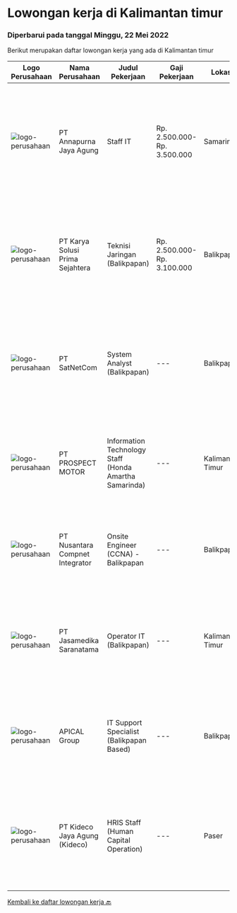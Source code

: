 
  # Lowongan kerja di Kalimantan timur

  ### Diperbarui pada tanggal Minggu, 22 Mei 2022

  Berikut merupakan daftar lowongan kerja yang ada di Kalimantan timur

  |Logo Perusahaan | Nama Perusahaan | Judul Pekerjaan | Gaji Pekerjaan | Lokasi | Deskripsi | Tanggal diunggah | Pranala |
  | -------------- | --------------- | --------------- | --------- | --------- | -------------- | ------- | ----------- |
  |![logo-perusahaan](https://image-service-cdn.seek.com.au/23e6bf3105dd9aafd93d179a0ef598d22357e4e5/ee4dce1061f3f616224767ad58cb2fc751b8d2dc)|PT Annapurna Jaya Agung|Staff IT|Rp. 2.500.000-Rp. 3.500.000|Samarinda|Kualifikasi: Pendidikan minimal D3/S1 Teknik Informatika. Usia maksimal 30 tahun. Pengalaman 3 tahun di bidang terkait. Mempunyai SIM C/A aktif. Mampu...|Rabu, 18 Mei 2022|https://www.jobstreet.co.id/id/job/staff-it-3874931?token=0~14dd3a41-9e84-4a04-a0d8-ccd85c4f44d1&sectionRank=1&jobId=jobstreet-id-job-3874931|
|![logo-perusahaan](https://image-service-cdn.seek.com.au/bb0f2c313297f2db3d497466b95d7da85644edc0/ee4dce1061f3f616224767ad58cb2fc751b8d2dc)|PT Karya Solusi Prima Sejahtera|Teknisi Jaringan (Balikpapan)|Rp. 2.500.000-Rp. 3.100.000|Balikpapan|KUALIFIKASI : Pendidikan minimal SMK Teknik Komputer &amp; Jaringan,Lulusan D3 Teknik Telekomunikasi/ S1 Teknik Informatika dipersilahkan Usia...|Jumat, 20 Mei 2022|https://www.jobstreet.co.id/id/job/teknisi-jaringan-balikpapan-3878440?token=0~14dd3a41-9e84-4a04-a0d8-ccd85c4f44d1&sectionRank=2&jobId=jobstreet-id-job-3878440|
|![logo-perusahaan](https://image-service-cdn.seek.com.au/6108f58b8d52b8e5523830ee4b11d6074377e515/ee4dce1061f3f616224767ad58cb2fc751b8d2dc)|PT SatNetCom|System Analyst (Balikpapan)|---|Balikpapan|Skills Good in English written, reading and speaking Proficient in One or more Programming Language (ex. C#, VB.Net, Python) Strong understanding of...|Jumat, 20 Mei 2022|https://www.jobstreet.co.id/id/job/system-analyst-balikpapan-3890737?token=0~14dd3a41-9e84-4a04-a0d8-ccd85c4f44d1&sectionRank=3&jobId=jobstreet-id-job-3890737|
|![logo-perusahaan](https://image-service-cdn.seek.com.au/904fdf047637a32722a09f0099cc0e906ab35f75/ee4dce1061f3f616224767ad58cb2fc751b8d2dc)|PT PROSPECT MOTOR|Information Technology Staff (Honda Amartha Samarinda)|---|Kalimantan Timur|Memperbaiki jaringan komputer yang bermasalah Memperbaiki sistem yang bermasalah ketika user menggunakannya. Melakukan update setiap kali versi...|Selasa, 17 Mei 2022|https://www.jobstreet.co.id/id/job/information-technology-staff-honda-amartha-samarinda-3884391?token=0~14dd3a41-9e84-4a04-a0d8-ccd85c4f44d1&sectionRank=4&jobId=jobstreet-id-job-3884391|
|![logo-perusahaan](https://image-service-cdn.seek.com.au/faf1379cb2f8ff5c87162dc20c60c0d2f63dba1c/ee4dce1061f3f616224767ad58cb2fc751b8d2dc)|PT Nusantara Compnet Integrator|Onsite Engineer (CCNA) - Balikpapan|---|Balikpapan|Job Descriptions : Analyze customer needs Provide solutions and give recommendations to the customer according to their needs Preventive and...|Jumat, 13 Mei 2022|https://www.jobstreet.co.id/id/job/onsite-engineer-ccna-balikpapan-3882941?token=0~14dd3a41-9e84-4a04-a0d8-ccd85c4f44d1&sectionRank=5&jobId=jobstreet-id-job-3882941|
|![logo-perusahaan](https://image-service-cdn.seek.com.au/7cdc071d90abd96b4cf7706a1694f0662aa509a1/ee4dce1061f3f616224767ad58cb2fc751b8d2dc)|PT Jasamedika Saranatama|Operator IT (Balikpapan)|---|Kalimantan Timur|Kualifikasi: Khusus untuk kandidat yang berdomisili di Balikpapan, Kalimantan Timur Minimal Pendidikan D3 Perekam medis/ D3 Keperawatan/ D3 Teknik...|Kamis, 12 Mei 2022|https://www.jobstreet.co.id/id/job/operator-it-balikpapan-3879576?token=0~14dd3a41-9e84-4a04-a0d8-ccd85c4f44d1&sectionRank=6&jobId=jobstreet-id-job-3879576|
|![logo-perusahaan](https://image-service-cdn.seek.com.au/e69f75b57e24a78176feff907c1a3633341537fd/ee4dce1061f3f616224767ad58cb2fc751b8d2dc)|APICAL Group|IT Support Specialist (Balikpapan Based)|---|Balikpapan|You are on a journey to join an exciting Company and be part of our success story to improve lives by developing resources sustainably. Here we offer...|Kamis, 28 April 2022|https://www.jobstreet.co.id/id/job/it-support-specialist-balikpapan-based-3869487?token=0~14dd3a41-9e84-4a04-a0d8-ccd85c4f44d1&sectionRank=7&jobId=jobstreet-id-job-3869487|
|![logo-perusahaan](https://image-service-cdn.seek.com.au/c459a3197888e61ec2ebe86d307dcce37e2b470f/ee4dce1061f3f616224767ad58cb2fc751b8d2dc)|PT Kideco Jaya Agung (Kideco)|HRIS Staff (Human Capital Operation)|---|Paser|Requirements: Candidates must have Bachelor’s degree in Computer Science, Information Technology, Computer Engineering or equivalent (IPK Min. 3,0)....|Sabtu, 23 April 2022|https://www.jobstreet.co.id/id/job/hris-staff-human-capital-operation-3864619?token=0~14dd3a41-9e84-4a04-a0d8-ccd85c4f44d1&sectionRank=8&jobId=jobstreet-id-job-3864619|


  [Kembali ke daftar lowongan kerja 🔙](../README.md#daftar-lowongan-kerja)
  